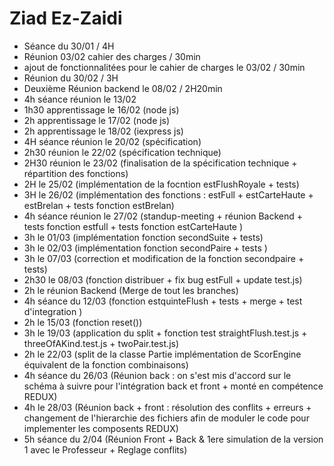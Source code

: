 # Ziad Ez-Zaidi
- Séance du 30/01 / 4H
- Réunion 03/02 cahier des charges / 30min
- ajout de fonctionnalitées pour le cahier de charges le 03/02  /  30min 
- Réunion du 30/02  /  3H
- Deuxième Réunion backend le 08/02  /  2H20min
- 4h séance réunion le 13/02
- 1h30 apprentissage le 16/02 (node js)
- 2h apprentissage le 17/02 (node js)
- 2h apprentissage le 18/02 (iexpress js)
- 4H séance réunion le 20/02 (spécification)
- 2h30 réunion le 22/02 (spécification technique)
- 2H30 réunion le 23/02 (finalisation de la spécification technique + répartition des fonctions)
- 2H le 25/02 (implémentation de la focntion estFlushRoyale + tests)
- 3H le 26/02 (implémentation des fonctions : estFull + estCarteHaute + estBrelan + tests fonction estBrelan)
- 4h séance réunion le 27/02 (standup-meeting + réunion Backend + tests fonction estfull + tests fonction estCarteHaute )
- 3h le 01/03 (implémentation fonction secondSuite + tests)
- 3h le 02/03 (implémentation fonction secondPaire + tests )
- 3h le 07/03 (correction et modification de la fonction secondpaire + tests)
- 2h30 le 08/03 (fonction distribuer + fix bug estFull + update test.js)
- 2h le réunion Backend (Merge de tout les branches)
- 4h séance du 12/03 (fonction estquinteFlush + tests + merge + test d'integration )
- 2h le 15/03 (fonction reset())
- 3h le 19/03 (application du split + fonction test straightFlush.test.js + threeOfAKind.test.js + twoPair.test.js)
- 2h le 22/03 (split de la classe Partie implémentation de ScorEngine équivalent de la fonction combinaisons)
- 4h séance du 26/03 (Réunion back : on s'est mis d'accord sur le schéma à suivre pour l'intégration back et front + monté en compétence REDUX)
- 4h le 28/03 (Réunion back + front : résolution des conflits + erreurs + changement de l'hierarchie des fichiers afin de moduler le code pour implementer les composents REDUX)
- 5h séance du 2/04 (Réunion Front + Back & 1ere simulation de la version 1 avec le Professeur + Reglage conflits)
